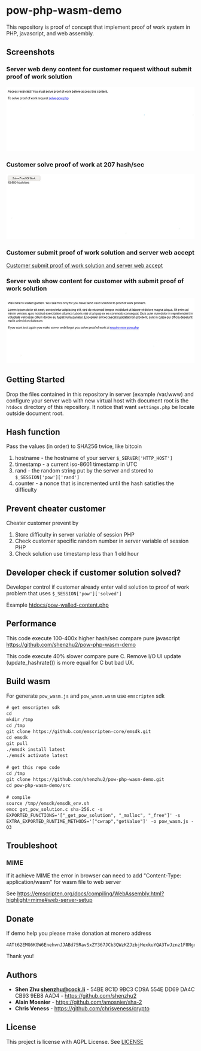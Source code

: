 # pow-php-wasm-demo

This repository is proof of concept that implement proof of work system in PHP, javascript, and web assembly.

## Screenshots

### Server web deny content for customer request without submit proof of work solution

![Server web deny content for customer request without submit proof of work solution](screenshots/0.jpg?raw=true "/pow-walled-content.php")

### Customer solve proof of work at 207 hash/sec

![Customer solve proof of work at 207 hash/sec](screenshots/1.jpg?raw=true "/solve-pow.php")

### Customer submit proof of work solution and server web accept

[Customer submit proof of work solution and server web accept](screenshots/2.jpg?raw=true "/solve-pow.php")

### Server web show content for customer with submit proof of work solution

![Server web show content for customer with submit proof of work solution](screenshots/3.jpg?raw=true "/pow-walled-content.php")

## Getting Started

Drop the files contained in this repository in server (example /var/www) and configure your server web with new virtual host with document root is the `htdocs` directory of this repository. It notice that want `settings.php` be locate outside document root.

## Hash function

Pass the values (in order) to SHA256 twice, like bitcoin

1. hostname - the hostname of your server `$_SERVER['HTTP_HOST']`
2. timestamp - a current iso-8601 timestamp in UTC
3. rand - the random string put by the server and stored to `$_SESSION['pow']['rand']`
4. counter - a nonce that is incremented until the hash satisfies the difficulty

## Prevent cheater customer

Cheater customer prevent by

1. Store difficulty in server variable of session PHP
2. Check customer specific random number in server variable of session PHP
3. Check solution use timestamp less than 1 old hour

## Developer check if customer solution solved?

Developer control if customer already enter valid solution to proof of work problem that uses `$_SESSION['pow']['solved']`

Example [htdocs/pow-walled-content.php](htdocs/pow-walled-content.php)

## Performance

This code execute 100-400x higher hash/sec compare pure javascript https://github.com/shenzhu2/pow-php-wasm-demo

This code execute 40% slower compare pure C. Remove I/O UI update (update_hashrate()) is more equal for C but bad UX.

## Build wasm

For generate `pow_wasm.js` and `pow_wasm.wasm` use `emscripten` sdk

```
# get emscripten sdk
cd
mkdir /tmp
cd /tmp
git clone https://github.com/emscripten-core/emsdk.git
cd emsdk
git pull
./emsdk install latest
./emsdk activate latest

# get this repo code
cd /tmp
git clone https://github.com/shenzhu2/pow-php-wasm-demo.git
cd pow-php-wasm-demo/src

# compile
source /tmp//emsdk/emsdk_env.sh
emcc get_pow_solution.c sha-256.c -s EXPORTED_FUNCTIONS='["_get_pow_solution", "_malloc", "_free"]' -s EXTRA_EXPORTED_RUNTIME_METHODS='["cwrap","getValue"]' -o pow_wasm.js -O3
```
## Troubleshoot

### MIME

If it achieve MIME the error in browser can need to add "Content-Type: application/wasm" for wasm file to web server

See https://emscripten.org/docs/compiling/WebAssembly.html?highlight=mime#web-server-setup

## Donate

If demo help you please make donation at monero address

```
4ATt62EMG6KGW6EnehvnJJABd75RavSxZY367JCb3QWzKZJzbjHexkuYQA3TwJznz1F8NgqzrgPKQ6vnxuYEpSYVMfuLEo9
```

Thank you!

## Authors

* **Shen Zhu <shenzhu@cock.li>** - 54BE 8C1D 9BC3 CD9A 554E  DD69 DA4C CB93 9EB8 AAD4 - https://github.com/shenzhu2
* **Alain Mosnier** - https://github.com/amosnier/sha-2
* **Chris Veness** - https://github.com/chrisveness/crypto

## License

This project is license with AGPL License. See [LICENSE](LICENSE)
